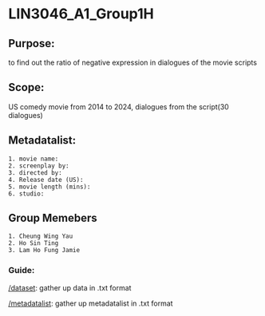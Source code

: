 # LIN3046_A1_Group1H

## Purpose:
to find out the ratio of negative expression in dialogues of the movie scripts 

## Scope:
US comedy movie from 2014 to 2024, dialogues from the script(30 dialogues)

## Metadatalist:
```
1. movie name: 
2. screenplay by: 
3. directed by: 
4. Release date (US):  
5. movie length (mins):
6. studio:
```

## Group Memebers
```
1. Cheung Wing Yau
2. Ho Sin Ting
3. Lam Ho Fung Jamie
```

### Guide:

[/dataset](dataset): gather up data in .txt format

[/metadatalist](metadatalist): gather up metadatalist in .txt format
                              
